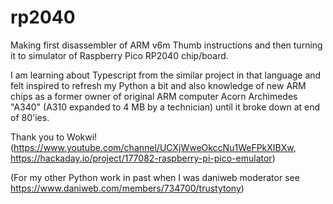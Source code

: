 # rp2040
Making first disassembler of  ARM v6m Thumb instructions and then turning it to simulator of Raspberry Pico RP2040 chip/board.

I am learning about Typescript from the similar project in that language and felt inspired to refresh my Python a bit and also knowledge of
new ARM chips as a former owner of original ARM computer Acorn Archimedes "A340" (A310 expanded to 4 MB by a technician) until it broke down at end of 80'ies.

Thank you to Wokwi! (https://www.youtube.com/channel/UCXjWweOkccNu1WeFPkXIBXw, https://hackaday.io/project/177082-raspberry-pi-pico-emulator)

(For my other Python work in past when I was daniweb moderator see https://www.daniweb.com/members/734700/trustytony)
